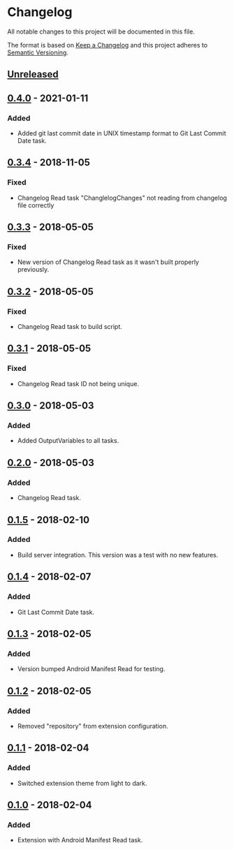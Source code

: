 # Changelog
All notable changes to this project will be documented in this file.

The format is based on [Keep a Changelog](http://keepachangelog.com/en/1.0.0/)
and this project adheres to [Semantic Versioning](http://semver.org/spec/v2.0.0.html).

## [Unreleased]

## [0.4.0] - 2021-01-11
### Added
- Added git last commit date in UNIX timestamp format to Git Last Commit Date task.

## [0.3.4] - 2018-11-05
### Fixed
- Changelog Read task "ChanglelogChanges" not reading from changelog file correctly

## [0.3.3] - 2018-05-05
### Fixed
- New version of Changelog Read task as it wasn't built properly previously.

## [0.3.2] - 2018-05-05
### Fixed
- Changelog Read task to build script.

## [0.3.1] - 2018-05-05
### Fixed
- Changelog Read task ID not being unique.

## [0.3.0] - 2018-05-03
### Added
- Added OutputVariables to all tasks.

## [0.2.0] - 2018-05-03
### Added
- Changelog Read task.

## [0.1.5] - 2018-02-10
### Added
- Build server integration. This version was a test with no new features.

## [0.1.4] - 2018-02-07
### Added
- Git Last Commit Date task.

## [0.1.3] - 2018-02-05
### Added
- Version bumped Android Manifest Read for testing.

## [0.1.2] - 2018-02-05
### Added
- Removed "repository" from extension configuration.

## [0.1.1] - 2018-02-04
### Added
- Switched extension theme from light to dark.

## [0.1.0] - 2018-02-04
### Added
- Extension with Android Manifest Read task.

[Unreleased]: https://github.com/tomcurran/azure-pipelines-mobile-tasks/compare/v0.4.0...develop
[0.4.0]: https://github.com/tomcurran/azure-pipelines-mobile-tasks/compare/v0.3.4...v0.4.0
[0.3.4]: https://github.com/tomcurran/azure-pipelines-mobile-tasks/compare/v0.3.3...v0.3.4
[0.3.3]: https://github.com/tomcurran/azure-pipelines-mobile-tasks/compare/v0.3.2...v0.3.3
[0.3.2]: https://github.com/tomcurran/azure-pipelines-mobile-tasks/compare/v0.3.1...v0.3.2
[0.3.1]: https://github.com/tomcurran/azure-pipelines-mobile-tasks/compare/v0.3.0...v0.3.1
[0.3.0]: https://github.com/tomcurran/azure-pipelines-mobile-tasks/compare/v0.2.0...v0.3.0
[0.2.0]: https://github.com/tomcurran/azure-pipelines-mobile-tasks/compare/v0.1.5...v0.2.0
[0.1.5]: https://github.com/tomcurran/azure-pipelines-mobile-tasks/compare/v0.1.4...v0.1.5
[0.1.4]: https://github.com/tomcurran/azure-pipelines-mobile-tasks/compare/v0.1.3...v0.1.4
[0.1.3]: https://github.com/tomcurran/azure-pipelines-mobile-tasks/compare/v0.1.2...v0.1.3
[0.1.2]: https://github.com/tomcurran/azure-pipelines-mobile-tasks/compare/v0.1.1...v0.1.2
[0.1.1]: https://github.com/tomcurran/azure-pipelines-mobile-tasks/compare/v0.1.0...v0.1.1
[0.1.0]: https://github.com/tomcurran/azure-pipelines-mobile-tasks/compare/f065921...v0.1.0
